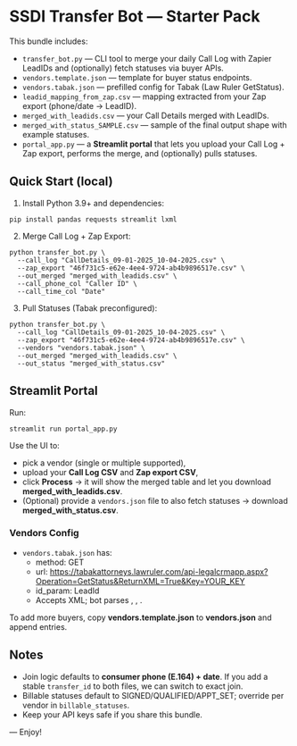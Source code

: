 # SSDI Transfer Bot — Starter Pack

This bundle includes:
- `transfer_bot.py` — CLI tool to merge your daily Call Log with Zapier LeadIDs and (optionally) fetch statuses via buyer APIs.
- `vendors.template.json` — template for buyer status endpoints.
- `vendors.tabak.json` — prefilled config for Tabak (Law Ruler GetStatus).
- `leadid_mapping_from_zap.csv` — mapping extracted from your Zap export (phone/date → LeadID).
- `merged_with_leadids.csv` — your Call Details merged with LeadIDs.
- `merged_with_status_SAMPLE.csv` — sample of the final output shape with example statuses.
- `portal_app.py` — a **Streamlit portal** that lets you upload your Call Log + Zap export, performs the merge, and (optionally) pulls statuses.

## Quick Start (local)

1) Install Python 3.9+ and dependencies:
```
pip install pandas requests streamlit lxml
```

2) Merge Call Log + Zap Export:
```
python transfer_bot.py \
  --call_log "CallDetails_09-01-2025_10-04-2025.csv" \
  --zap_export "46f731c5-e62e-4ee4-9724-ab4b9896517e.csv" \
  --out_merged "merged_with_leadids.csv" \
  --call_phone_col "Caller ID" \
  --call_time_col "Date"
```

3) Pull Statuses (Tabak preconfigured):
```
python transfer_bot.py \
  --call_log "CallDetails_09-01-2025_10-04-2025.csv" \
  --zap_export "46f731c5-e62e-4ee4-9724-ab4b9896517e.csv" \
  --vendors "vendors.tabak.json" \
  --out_merged "merged_with_leadids.csv" \
  --out_status "merged_with_status.csv"
```

## Streamlit Portal

Run:
```
streamlit run portal_app.py
```

Use the UI to:
- pick a vendor (single or multiple supported),
- upload your **Call Log CSV** and **Zap export CSV**,
- click **Process** → it will show the merged table and let you download **merged_with_leadids.csv**.
- (Optional) provide a `vendors.json` file to also fetch statuses → download **merged_with_status.csv**.

### Vendors Config

- `vendors.tabak.json` has:
  - method: GET
  - url: https://tabakattorneys.lawruler.com/api-legalcrmapp.aspx?Operation=GetStatus&ReturnXML=True&Key=YOUR_KEY
  - id_param: LeadId
  - Accepts XML; bot parses <Status>, <SubStatus>, <StatusTime>.

To add more buyers, copy **vendors.template.json** to **vendors.json** and append entries.

## Notes

- Join logic defaults to **consumer phone (E.164) + date**. If you add a stable `transfer_id` to both files, we can switch to exact join.
- Billable statuses default to SIGNED/QUALIFIED/APPT_SET; override per vendor in `billable_statuses`.
- Keep your API keys safe if you share this bundle.

— Enjoy!